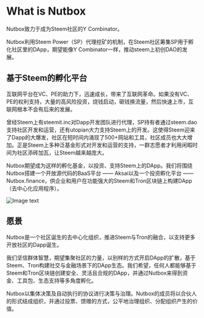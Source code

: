 # What is Nutbox

Nutbox致力于成为Steem社区的Y Combinator。

Nutbox利用Steem Power（SP）代理挖矿的机制，在Steem社区筹集SP用于孵化社区里的DApp，期望能像Y Combinator一样，推动steem上初创DAO的发展。

## 基于Steem的孵化平台

互联网平台在VC、PE的助力下，迅速成长，带来了互联网革命。如果没有VC、PE的权利支持，大量的高风险投资，烧钱启动，砸钱换流量，然后快速上市，互联网根本不会有后来的发展。

曾经Steem上有steemit.inc对Dapp开发团队进行代理，SP持有者通过steem.dao支持社区开发和运营，还有utopian大力支持Steem上的开发。这使得Steem迎来了Dapp的大爆发，社区在短时间内涌现了500+网站和工具，社区成员也大大增加。正是Steem上多种泛基金形式对开发和运营的支持，一群志愿者才利用闲暇时间为社区添砖加瓦，让Steem越来越庞大。

Nutbox期望成为这样的孵化基金，以投资、支持Steem上的DApp。我们将围绕Nutbox搭建一个开放源代码的BaaS平台 —— Aksai以及一个投资孵化平台 —— Nutbox.finance，供企业和用户在功能强大的Steem和Tron区块链上构建DApp（去中心化应用程序）。

![Image text](http://wherein.mobi/wp-content/uploads/2020/10/nutbox.dexchange.png)

## 愿景

Nutbox是一个社区诞生的去中心化组织，推进Steem与Tron的融合，以支持更多开放社区的Dapp诞生。

我们坚信群体智慧，期望集聚社区的力量，以别样的方式开启DApp的扩散，基于Steem、Tron构建社交与金融场景下的DApp生态。我们希望，任何人都能够基于Steem和Tron区块链创建安全、灵活且合规的DApp，并通过Nutbox来得到资金、工具包、生态支持等多角度孵化。

Nutbox以集体决策及自动执行的协议进行决策与治理。Nutbox的成员将以合伙人的形式结成组织，并通过投票、馈赠的方式，公平地治理组织、分配组织产生的价值。

